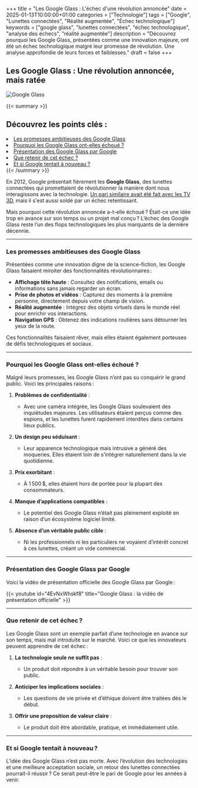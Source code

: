 +++
title = "Les Google Glass : L'échec d'une révolution annoncée"
date = 2025-01-13T10:00:00+01:00
categories = ["Technologie"]
tags = ["Google", "Lunettes connectées", "Réalité augmentée", "Échec technologique"]
keywords = ["google glass", "lunettes connectées", "échec technologique", "analyse des échecs", "réalité augmentée"]
description = "Découvrez pourquoi les Google Glass, présentées comme une innovation majeure, ont été un échec technologique malgré leur promesse de révolution. Une analyse approfondie de leurs forces et faiblesses."
draft = false
+++


## Les Google Glass : Une révolution annoncée, mais ratée

![Google Glass](/images/google-glass.jpg)

{{< summary >}}
   <h2>Découvrez les points clés :</h2>
   <li><a href="#les-promesses-ambitieuses-des-google-glass">Les promesses ambitieuses des Google Glass</a></li>
   <li><a href="#pourquoi-les-google-glass-ont-elles-échoué-">Pourquoi les Google Glass ont-elles échoué ?</a></li>
   <li><a href="#présentation-des-google-glass-par-google">Présentation des Google Glass par Google</a></li>
   <li><a href="#que-retenir-de-cet-échec">Que retenir de cet échec ?</a></li>
   <li><a href="#et-si-google-tentait-à-nouveau">Et si Google tentait à nouveau ?</a></li>
{{< /summary >}}


En 2012, Google présentait fièrement les **Google Glass**, des lunettes connectées qui promettaient de révolutionner la manière dont nous interagissons avec la technologie. [Un pari similaire avait été fait avec les TV 3D](../technologie/tv-3d), mais il s'est aussi soldé par un échec retentissant.

Mais pourquoi cette révolution annoncée a-t-elle échoué ? Était-ce une idée trop en avance sur son temps ou un projet mal conçu ? L’échec des Google Glass reste l’un des flops technologiques les plus marquants de la dernière décennie.

---


### Les promesses ambitieuses des Google Glass

Présentées comme une innovation digne de la science-fiction, les Google Glass faisaient miroiter des fonctionnalités révolutionnaires :

- **Affichage tête haute** : Consultez des notifications, emails ou informations sans jamais regarder un écran.
- **Prise de photos et vidéos** : Capturez des moments à la première personne, directement depuis votre champ de vision.
- **Réalité augmentée** : Intégrez des objets virtuels dans le monde réel pour enrichir vos interactions.
- **Navigation GPS** : Obtenez des indications routières sans détourner les yeux de la route.

Ces fonctionnalités faisaient rêver, mais elles étaient également porteuses de défis technologiques et sociaux.

---

### Pourquoi les Google Glass ont-elles échoué ?

Malgré leurs promesses, les Google Glass n’ont pas su conquérir le grand public. Voici les principales raisons :

1. **Problèmes de confidentialité** :
   - Avec une caméra intégrée, les Google Glass soulevaient des inquiétudes majeures. Les utilisateurs étaient perçus comme des espions, et les lunettes furent rapidement interdites dans certains lieux publics.

2. **Un design peu séduisant** :
   - Leur apparence technologique mais intrusive a généré des moqueries. Elles étaient loin de s’intégrer naturellement dans la vie quotidienne.

3. **Prix exorbitant** :
   - À 1 500 $, elles étaient hors de portée pour la plupart des consommateurs.

4. **Manque d’applications compatibles** :
   - Le potentiel des Google Glass n’était pas pleinement exploité en raison d’un écosystème logiciel limité.

5. **Absence d’un véritable public cible** :
   - Ni les professionnels ni les particuliers ne voyaient d’intérêt concret à ces lunettes, créant un vide commercial.

---

### Présentation des Google Glass par Google

Voici la vidéo de présentation officielle des Google Glass par Google :

{{< youtube id="4EvNxWhskf8" title="Google Glass : la vidéo de présentation officielle" >}}


---

### Que retenir de cet échec ?

Les Google Glass sont un exemple parfait d’une technologie en avance sur son temps, mais mal introduite sur le marché. Voici ce que les innovateurs peuvent apprendre de cet échec :

1. **La technologie seule ne suffit pas** :
   - Un produit doit répondre à un véritable besoin pour trouver son public.

2. **Anticiper les implications sociales** :
   - Les questions de vie privée et d’éthique doivent être traitées dès le début.

3. **Offrir une proposition de valeur claire** :
   - Le produit doit être abordable, pratique, et immédiatement utile.

---

### Et si Google tentait à nouveau ?

L’idée des Google Glass n’est pas morte. Avec l’évolution des technologies et une meilleure acceptation sociale, un retour des lunettes connectées pourrait-il réussir ? Ce serait peut-être le pari de Google pour les années à venir.